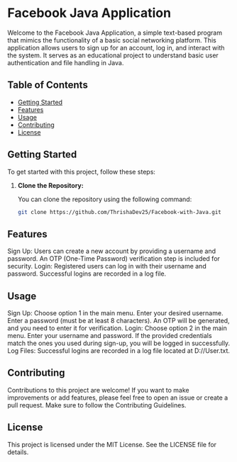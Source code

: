 # Facebook Java Application

Welcome to the Facebook Java Application, a simple text-based program that mimics the functionality of a basic social networking platform. This application allows users to sign up for an account, log in, and interact with the system. It serves as an educational project to understand basic user authentication and file handling in Java.

## Table of Contents

- [Getting Started](#getting-started)
- [Features](#features)
- [Usage](#usage)
- [Contributing](#contributing)
- [License](#license)

## Getting Started

To get started with this project, follow these steps:

1. **Clone the Repository:**

   You can clone the repository using the following command:

   ```bash
   git clone https://github.com/ThrishaDev25/Facebook-with-Java.git
## Features
Sign Up: Users can create a new account by providing a username and password. An OTP (One-Time Password) verification step is included for security.
Login: Registered users can log in with their username and password. Successful logins are recorded in a log file.

## Usage
Sign Up:
Choose option 1 in the main menu.
Enter your desired username.
Enter a password (must be at least 8 characters).
An OTP will be generated, and you need to enter it for verification.
Login:
Choose option 2 in the main menu.
Enter your username and password.
If the provided credentials match the ones you used during sign-up, you will be logged in successfully.
Log Files:
Successful logins are recorded in a log file located at D://User.txt.
 
 ## Contributing
Contributions to this project are welcome! If you want to make improvements or add features, please feel free to open an issue or create a pull request. Make sure to follow the Contributing Guidelines.

 ## License
This project is licensed under the MIT License. See the LICENSE file for details.
